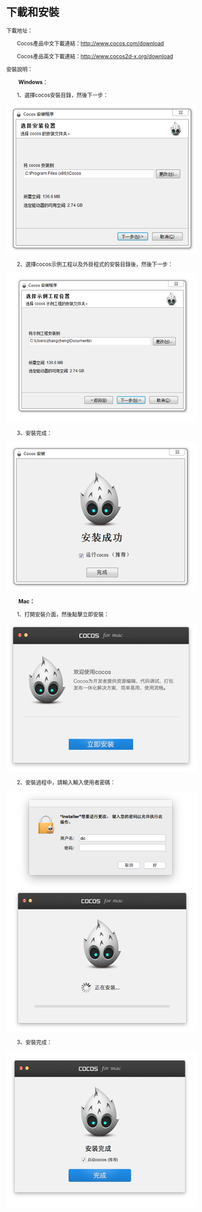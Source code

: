 # 下載和安裝

下載地址：
 
&emsp;&emsp;Cocos產品中文下載連結：http://www.cocos.com/download

&emsp;&emsp;Cocos產品英文下載連結：http://www.cocos2d-x.org/download


安裝說明：

&emsp;&emsp; **Windows**：

&emsp;&emsp;1、選擇cocos安裝目錄，然後下一步：

![image](res/image007.png)
  
&emsp;&emsp;2、選擇cocos示例工程以及外掛程式的安裝目錄後，然後下一步：

![image](res/image002.png)

&emsp;&emsp;3、安裝完成：

![image](res/image003.png)

&emsp;&emsp; **Mac：**

&emsp;&emsp;1、打開安裝介面，然後點擊立即安裝：

![image](res/image004.png)

&emsp;&emsp;2、安裝過程中，請輸入輸入使用者密碼：

![image](res/image005.png)

&emsp;&emsp;3、安裝完成：

![image](res/image006.png)
